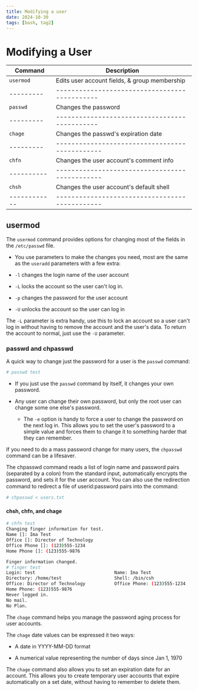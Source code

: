 ```yaml
---
title: Modifying a user
date: 2024-10-30
tags: [bash, tag2]
---
```


# Modifying a User

| Command      | Description                                    |
| ------------ | ---------------------------------------------- |
| `usermod`    | Edits user account fields, & group membership  |
| ---------    | ---------------------------------------------  |
| `passwd`     | Changes the password                           |
| ---------    | ---------------------------------------------  |
| `chage`      | Changes the passwd's expiration date           |
| ---------    | ---------------------------------------------- |
| `chfn`       | Changes the user account's comment info        |
| ----------   | ---------------------------------------------- |
| `chsh`       | Changes the user account's default shell       |
| ------------ | ---------------------------------------------- |

## usermod

The `usermod` command provides options for changing most of the fields in the
`/etc/passwd` file.

- You use parameters to make the changes you need, most are the same as the
  `useradd` parameters with a few extra:

- `-l` changes the login name of the user account

- `-L` locks the account so the user can't log in.

- `-p` changes the password for the user account

- `-U` unlocks the account so the user can log in

The `-L` parameter is extra handy, use this to lock an account so a user can't
log in without having to remove the account and the user's data. To return the
account to normal, just use the `-U` parameter.

### passwd and chpasswd

A quick way to change just the password for a user is the `passwd` command:

```bash
# passwd test
```

- If you just use the `passwd` command by itself, it changes your own password.

- Any user can change their own password, but only the root user can change some
  one else's password.

  - The `-e` option is handy to force a user to change the password on the next
    log in. This allows you to set the user's password to a simple value and
    forces them to change it to something harder that they can remember.

If you need to do a mass password change for many users, the `chpasswd` command
can be a lifesaver.

The chpasswd command reads a list of login name
and password pairs (separated by a colon) from the standard input, automatically encrypts
the password, and sets it for the user account. You can also use the redirection command to
redirect a ﬁle of userid:password pairs into the command:

```bash
# chpasswd < users.txt
```

#### chsh, chfn, and chage

```bash
# chfn test
Changing finger information for test.
Name []: Ima Test
Office []: Director of Technology
Office Phone []: (123)555-1234
Home Phone []: (123)555-9876

Finger information changed.
# finger test
Login: test                              Name: Ima Test
Directory: /home/test                    Shell: /bin/csh
Office: Director of Technology           Office Phone: (123)555-1234
Home Phone: (123)555-9876
Never logged in.
No mail.
No Plan.
```

The `chage` command helps you manage the password aging process for user
accounts.

The `chage` date values can be expressed it two ways:

- A date in YYYY-MM-DD format

- A numerical value representing the number of days since Jan 1, 1970

The `chage` command also allows you to set an expiration date for an account.
This allows you to create temporary user accounts that expire automatically on a
set date, without having to remember to delete them.
